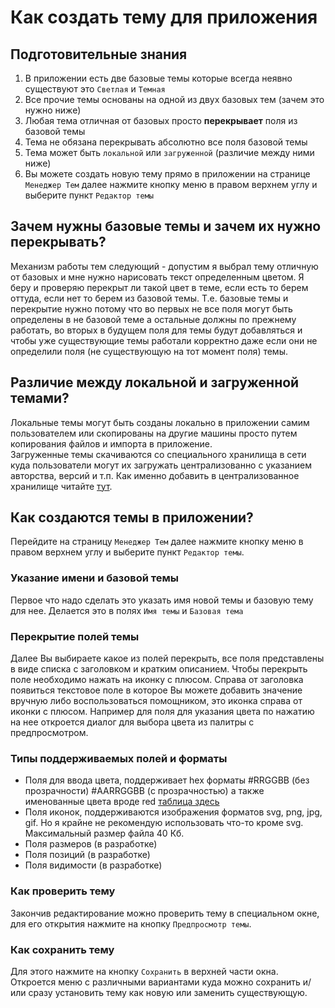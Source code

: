 # Как создать тему для приложения
## Подготовительные знания
1. В приложении есть две базовые темы которые всегда неявно существуют это ``Светлая`` и ``Темная``
2. Все прочие темы основаны на одной из двух базовых тем (зачем это нужно ниже)
3. Любая тема отличная от базовых просто **перекрывает** поля из базовой темы
4. Тема не обязана перекрывать абсолютно все поля базовой темы
5. Тема может быть ``локальной`` или ``загруженной`` (различие между ними ниже)
6. Вы можете создать новую тему прямо в приложении на странице ``Менеджер Тем`` далее нажмите кнопку меню в правом верхнем углу и выберите пункт ``Редактор темы``

## Зачем нужны базовые темы и зачем их нужно перекрывать?
Механизм работы тем следующий - допустим я выбрал тему отличную от базовых и мне нужно нарисовать текст определенным цветом.
Я беру и проверяю перекрыт ли такой цвет в теме, если есть то берем оттуда, если нет то берем из базовой темы.
Т.е. базовые темы и перекрытие нужно потому что во первых не все поля могут быть определены в не базовой теме а остальные должны по прежнему работать,
во вторых в будущем поля для темы будут добавляться и чтобы уже существующие темы работали корректно даже если они не определили поля (не существующую на тот момент поля) темы.

## Различие между локальной и загруженной темами?
Локальные темы могут быть созданы локально в приложении самим пользователем или скопированы на другие машины просто путем копирования файлов и импорта в приложение.  
Загруженные темы скачиваются со специального хранилища в сети куда пользователи могут их загружать централизованно с указанием авторства, версий и т.п.
Как именно добавить в централизованное хранилище читайте [тут](https://github.com/anilibria/anilibria-winmaclinux/blob/master/sharetheme.md).

## Как создаются темы в приложении?
Перейдите на страницу ``Менеджер Тем`` далее нажмите кнопку меню в правом верхнем углу и выберите пункт ``Редактор темы``.  

### Указание имени и базовой темы
Первое что надо сделать это указать имя новой темы и базовую тему для нее. Делается это в полях ``Имя темы`` и ``Базовая тема``

### Перекрытие полей темы
Далее Вы выбираете какое из полей перекрыть, все поля представлены в виде списка с заголовком и кратким описанием.
Чтобы перекрыть поле необходимо нажать на иконку с плюсом. Справа от заголовка появиться текстовое поле в которое Вы можете добавить значение вручную либо воспользоваться
помощником, это иконка справа от иконки с плюсом. Например для поля для указания цвета по нажатию на нее откроется диалог для выбора цвета из палитры с предпросмотром.

### Типы поддерживаемых полей и форматы
- Поля для ввода цвета, поддерживает hex форматы #RRGGBB (без прозрачности) #AARRGGBB (с прозрачностью) а также именованные цвета вроде red [таблица здесь](https://doc.qt.io/qt-6/qml-color.html#svg-color-reference)
- Поля иконок, поддерживаются изображения форматов svg, png, jpg, gif. Но я крайне не рекомендую использовать что-то кроме svg. Максимальный размер файла 40 Кб.
- Поля размеров (в разработке)
- Поля позиций (в разработке)
- Поля видимости (в разработке)

### Как проверить тему
Закончив редактирование можно проверить тему в специальном окне, для его открытия нажмите на кнопку ``Предпросмотр темы``.
### Как сохранить тему
Для этого нажмите на кнопку ``Сохранить`` в верхней части окна. Откроется меню с различными вариантами куда можно сохранить и/или сразу установить тему как новую или заменить существующую.
